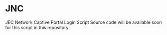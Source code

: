 # JNC
JEC Network Captive Portal Login Script
Source code will be available soon for this script in this repository
